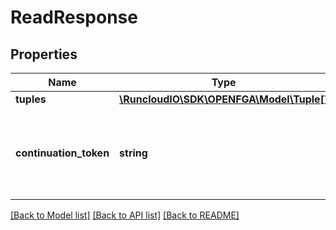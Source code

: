 # ReadResponse

## Properties
Name | Type | Description | Notes
------------ | ------------- | ------------- | -------------
**tuples** | [**\RuncloudIO\SDK\OPENFGA\Model\Tuple[]**](Tuple.md) |  | 
**continuation_token** | **string** | The continuation token will be empty if there are no more tuples. | 

[[Back to Model list]](../../README.md#documentation-for-models) [[Back to API list]](../../README.md#documentation-for-api-endpoints) [[Back to README]](../../README.md)

